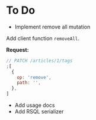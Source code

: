 # To Do

- Implement remove all mutation

Add client function `removeAll`.

**Request:**

```js
// PATCH /articles/1/tags
;[
  {
    op: 'remove',
    path: '',
  },
]
```

- Add usage docs
- Add RSQL serializer

